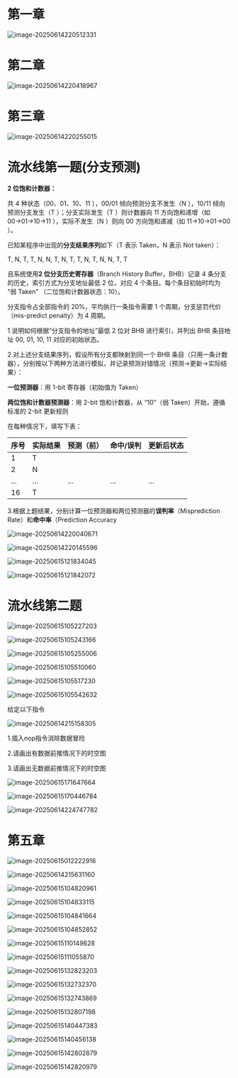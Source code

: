 # 第一章

![image-20250614220512331](C:\Users\86152\AppData\Roaming\Typora\typora-user-images\image-20250614220512331.png)



# 第二章

![image-20250614220418967](C:\Users\86152\AppData\Roaming\Typora\typora-user-images\image-20250614220418967.png)





# 第三章

![image-20250614220255015](C:\Users\86152\AppData\Roaming\Typora\typora-user-images\image-20250614220255015.png)

# 流水线第一题(分支预测)

**2 位饱和计数器：**

共 4 种状态（00、01、10、11 ），00/01 倾向预测分支不发生（N ），10/11 倾向预测分支发生（T ）；分支实际发生（T ）则计数器向 11 方向饱和递增（如 00→01→10→11 ），实际不发生（N ）则向 00 方向饱和递减（如 11→10→01→00 ）。



已知某程序中出现的**分支结果序列**如下（T 表示 Taken，N 表示 Not taken）：

T, N, T, T, N, N, T, N, T, T, N, T, N, N, T, T

且系统使用**2 位分支历史寄存器**（Branch History Buffer，BHB）记录 4 条分支的历史，索引方式为分支地址最低 2 位，对应 4 个条目。每个条目初始时均为 “弱 Taken” （二位饱和计数器状态：10）。

分支指令占全部指令的 20%，平均执行一条指令需要 1 个周期，分支惩罚代价（mis-predict penalty）为 4 周期。

1.说明如何根据“分支指令的地址”最低 2 位对 BHB 进行索引，并列出 BHB 条目地址 00, 01, 10, 11 对应的初始状态。

2.对上述分支结果序列，假设所有分支都映射到同一个 BHB 条目（只用一条计数器），分别按以下两种方法进行模拟，并记录预测对错情况（预测→更新→实际结果）：

**一位预测器**：用 1-bit 寄存器（初始值为 Taken）

**两位饱和计数器预测器**：用 2-bit 饱和计数器，从 “10”（弱 Taken）开始，遵循标准的 2-bit 更新规则

在每种情况下，填写下表：

| 序号 | 实际结果 | 预测（前） | 命中/误判 | 更新后状态 |
| ---- | -------- | ---------- | --------- | ---------- |
| 1    | T        |            |           |            |
| 2    | N        |            |           |            |
| ...  | …        | …          | …         | …          |
| 16   | T        |            |           |            |

3.根据上题结果，分别计算一位预测器和两位预测器的**误判率**（Misprediction Rate）和**命中率**（Prediction Accuracy

![image-20250614220040671](C:\Users\86152\AppData\Roaming\Typora\typora-user-images\image-20250614220040671.png)







![image-20250614220145596](C:\Users\86152\AppData\Roaming\Typora\typora-user-images\image-20250614220145596.png)

![image-20250615121834045](E:\Learning_Github\Self_learning\计组\计组期末汇总\期末终极题目.assets\image-20250615121834045.png)

![image-20250615121842072](E:\Learning_Github\Self_learning\计组\计组期末汇总\期末终极题目.assets\image-20250615121842072.png)



# 流水线第二题

![image-20250615105227203](E:\Learning_Github\Self_learning\计组\计组期末汇总\期末终极题目.assets\image-20250615105227203.png)

![image-20250615105243166](E:\Learning_Github\Self_learning\计组\计组期末汇总\期末终极题目.assets\image-20250615105243166.png)

![image-20250615105255006](E:\Learning_Github\Self_learning\计组\计组期末汇总\期末终极题目.assets\image-20250615105255006.png)

![image-20250615105510060](E:\Learning_Github\Self_learning\计组\计组期末汇总\期末终极题目.assets\image-20250615105510060.png)

![image-20250615105517230](E:\Learning_Github\Self_learning\计组\计组期末汇总\期末终极题目.assets\image-20250615105517230.png)

![image-20250615105542632](E:\Learning_Github\Self_learning\计组\计组期末汇总\期末终极题目.assets\image-20250615105542632.png)



给定以下指令

![image-20250614215158305](C:\Users\86152\AppData\Roaming\Typora\typora-user-images\image-20250614215158305.png)

1.插入nop指令消除数据冒险

2.请画出有数据前推情况下的时空图

3.请画出无数据前推情况下的时空图

![image-20250615171647664](E:\Learning_Github\Self_learning\计组\计组期末汇总\期末终极题目.assets\image-20250615171647664.png)



![image-20250615170446784](E:\Learning_Github\Self_learning\计组\计组期末汇总\期末终极题目.assets\image-20250615170446784.png)



![image-20250614224747782](C:\Users\86152\AppData\Roaming\Typora\typora-user-images\image-20250614224747782.png)



# 第五章

![image-20250615012222916](C:\Users\86152\AppData\Roaming\Typora\typora-user-images\image-20250615012222916.png)



![image-20250614215631160](C:\Users\86152\AppData\Roaming\Typora\typora-user-images\image-20250614215631160.png)

![image-20250615104820961](E:\Learning_Github\Self_learning\计组\计组期末汇总\期末终极题目.assets\image-20250615104820961.png)

![image-20250615104833115](E:\Learning_Github\Self_learning\计组\计组期末汇总\期末终极题目.assets\image-20250615104833115.png)

![image-20250615104841664](E:\Learning_Github\Self_learning\计组\计组期末汇总\期末终极题目.assets\image-20250615104841664.png)

![image-20250615104852852](E:\Learning_Github\Self_learning\计组\计组期末汇总\期末终极题目.assets\image-20250615104852852.png)

![image-20250615110149628](E:\Learning_Github\Self_learning\计组\计组期末汇总\期末终极题目.assets\image-20250615110149628.png)

![image-20250615111055870](E:\Learning_Github\Self_learning\计组\计组期末汇总\期末终极题目.assets\image-20250615111055870.png)

![image-20250615132823203](E:\Learning_Github\Self_learning\计组\计组期末汇总\期末终极题目.assets\image-20250615132823203.png)



![image-20250615132732370](E:\Learning_Github\Self_learning\计组\计组期末汇总\期末终极题目.assets\image-20250615132732370.png)

![image-20250615132743869](E:\Learning_Github\Self_learning\计组\计组期末汇总\期末终极题目.assets\image-20250615132743869.png)

![image-20250615132807198](E:\Learning_Github\Self_learning\计组\计组期末汇总\期末终极题目.assets\image-20250615132807198.png)

![image-20250615140447383](E:\Learning_Github\Self_learning\计组\计组期末汇总\期末终极题目.assets\image-20250615140447383.png)

![image-20250615140456138](E:\Learning_Github\Self_learning\计组\计组期末汇总\期末终极题目.assets\image-20250615140456138.png)

![image-20250615142802879](D:\Desktop\image-20250615142802879.png)

![image-20250615142820979](E:\Learning_Github\Self_learning\计组\计组期末汇总\期末终极题目.assets\image-20250615142820979.png)